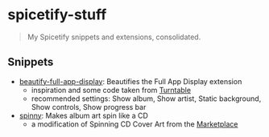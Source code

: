 # spicetify-stuff

> My Spicetify snippets and extensions, consolidated.

## Snippets

- [beautify-full-app-display](https://github.com/crashmoney/spicetify-stuff/blob/main/beautify-full-app-display.css): Beautifies the Full App Display extension
    - inspiration and some code taken from [Turntable](https://github.com/spicetify/spicetify-themes/blob/master/Turntable)
    - recommended settings: Show album, Show artist, Static background, Show controls, Show progress bar
- [spinny](https://github.com/crashmoney/spicetify-stuff/blob/main/spinny.css): Makes album art spin like a CD
    - a modification of Spinning CD Cover Art from the [Marketplace](https://github.com/spicetify/marketplace)

